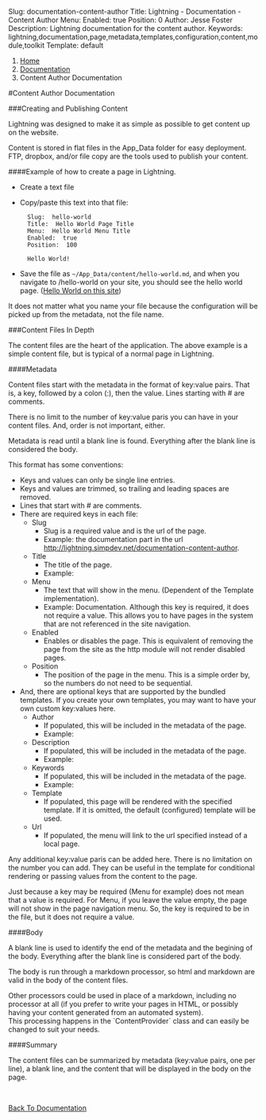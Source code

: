 Slug:  documentation-content-author
Title:  Lightning - Documentation - Content Author
Menu:
Enabled:  true
Position:  0
Author:  Jesse Foster
Description:  Lightning documentation for the content author.
Keywords:  lightning,documentation,page,metadata,templates,configuration,content,module,toolkit
Template:  default

<ol class="breadcrumb">
  <li><a href="/">Home</a></li>
  <li><a href="/documentation">Documentation</a></li>
  <li class="active">Content Author Documentation</li>
</ol>

#Content Author Documentation

###Creating and Publishing Content

Lightning was designed to make it as simple as possible to get content up on the website.

Content is stored in flat files in the App_Data folder for easy deployment.  FTP, dropbox, and/or file copy are the tools used to publish your content.

####Example of how to create a page in Lightning.

* Create a text file
* Copy/paste this text into that file:

		Slug:  hello-world
		Title:  Hello World Page Title
		Menu:  Hello World Menu Title
		Enabled:  true
		Position:  100

		Hello World!

* Save the file as `~/App_Data/content/hello-world.md`, and when you navigate to /hello-world on your site, you should see the hello world page.  ([Hello World on this site](/hello-world "Hello World"))

<div class="alert alert-info">
	It does not matter what you name your file because the configuration will be picked up from the metadata, not the file name.
</div>

###Content Files In Depth

The content files are the heart of the application.  The above example is a simple content file, but is typical of a normal page in Lightning.

####Metadata

Content files start with the metadata in the format of key:value pairs.  That is, a key, followed by a colon (:), then the value.  Lines starting with \# are comments.

<div class="alert alert-info">There is no limit to the number of key:value paris you can have in your content files.  And, order is not important, either.</div>

Metadata is read until a blank line is found.  Everything after the blank line is considered the body.

This format has some conventions:

* Keys and values can only be single line entries.
* Keys and values are trimmed, so trailing and leading spaces are removed.
* Lines that start with # are comments.
* There are required keys in each file:
	* Slug
		* Slug is a required value and is the url of the page.
	    * Example:  the documentation part in the url http://lightning.simpdev.net/documentation-content-author.
	* Title
		* The title of the page.  
		* Example:  <title>Lightning - Documentation - Content Author</title>
	* Menu
		* The text that will show in the menu.  (Dependent of the Template implementation).
		* Example:  Documentation.  Although this key is required, it does not require a value.  This allows you to have pages in the system that are not referenced in the site navigation.
	* Enabled
	    * Enables or disables the page.  This is equivalent of removing the page from the site as the http module will not render disabled pages.
	* Position
	    * The position of the page in the menu.  This is a simple order by, so the numbers do not need to be sequential.
* And, there are optional keys that are supported by the bundled templates.  If you create your own templates, you may want to have your own custom key:values here.
	* Author
		* If populated, this will be included in the metadata of the page.
		* Example:  <meta name="author" content="Jesse Foster" />
	* Description
		* If populated, this will be included in the metadata of the page.
		* Example:  <meta name="description" content="Lightning documentation." />
	* Keywords
		* If populated, this will be included in the metadata of the page.
		* Example:  <meta name="keywords" content="lightning,documentation,page,metadata,templates,configuration,content,module,toolkit" />
	* Template
	    * If populated, this page will be rendered with the specified template.  If it is omitted, the default (configured) template will be used.
	* Url
	    * If populated, the menu will link to the url specified instead of a local page.

Any additional key:value paris can be added here.  There is no limitation on the number you can add.  They can be useful in the template for conditional rendering or passing values from the content to the page.
	
<div class="alert alert-info">Just because a key may be required (Menu for example) does not mean that a value is required.  For Menu, if you leave the value empty, the page will not show in the page navigation menu.  So, the key is required to be in the file, but it does not require a value.</div>

####Body

A blank line is used to identify the end of the metadata and the begining of the body.  Everything after the blank line is considered part of the body.

The body is run through a markdown processor, so html and markdown are valid in the body of the content files.

<div class="alert alert-info">Other processors could be used in place of a markdown, including no processor at all (if you prefer to write your pages in HTML, or possibly having your content generated from an automated system).</div>  This processing happens in the `ContentProvider` class and can easily be changed to suit your needs.

####Summary

The content files can be summarized by metadata (key:value pairs, one per line), a blank line, and the content that will be displayed in the body on the page.

<br />

<a href="/documentation" class="btn btn-primary">Back To Documentation</a>
